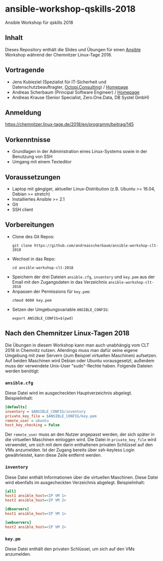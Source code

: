 # ansible-workshop-qskills-2018

Ansible Workshop für qskills 2018

## Inhalt

Dieses Repository enthält die Slides und Übungen für einen [Ansible](https://www.ansible.com/) Workshop während der Chemnitzer Linux-Tage 2018.

## Vortragende

* Jens Kubieziel (Spezialist für IT-Sicherheit und Datenschutzbeauftragter, [Octopi.Consulting](https://torservers.net/)) / [Homepage](https://kubieziel.de/)
* Andreas Scherbaum (Principal Software Engineer) / [Homepage](http://andreas.scherbaum.la/)
* Andreas Krause (Senior Specialist, Zero.One.Data, DB Systel GmbH)

## Anmeldung

https://chemnitzer.linux-tage.de/2018/en/programm/beitrag/145

## Vorkenntnisse

* Grundlagen in der Administration eines Linux-Systems sowie in der Benutzung von SSH
* Umgang mit einem Texteditor

## Voraussetzungen

* Laptop mit gängiger, aktueller Linux-Distribution (z.B. Ubuntu >= 16.04, Debian >= stretch)
* Installiertes Ansible >= 2.1
* Git
* SSH client

## Vorbereitungen

* Clone des Git Repos:
    ```console
    git clone https://github.com/andreasscherbaum/ansible-workshop-clt-2018
    ```
* Wechsel in das Repo:
    ```console
    cd ansible-workshop-clt-2018
    ```
* Speichern der drei Dateien `ansible.cfg`, `inventory` und `key.pem` aus der Email mit den Zugangsdaten in das Verzeichnis `ansible-workshop-clt-2018`
* Anpassen der Permissions für `key.pem`:
    ```console
    chmod 0600 key.pem
    ```
* Setzen der Umgebungsvariable `ANSIBLE_CONFIG`:
    ```console
    export ANSIBLE_CONFIG=$(pwd)
    ```

## Nach den Chemnitzer Linux-Tagen 2018

Die Übungen in diesem Workshop kann man auch unabhängig vom CLT 2018 in Chemnitz nutzen. Allerdings muss man dafür seine eigene Umgebung mit zwei Servern (zum Beispiel virtuellen Maschinen) aufsetzen. Auf beiden Maschinen wird Debian oder Ubuntu vorausgesetzt, außerdem muss der verwendete Unix-User "sudo"-Rechte haben. Folgende Dateien werden benötigt:

### `ansible.cfg`

Diese Datei wird im ausgecheckten Hauptverzeichnis abgelegt. Beispielinhalt:

```ini
[defaults]
inventory = $ANSIBLE_CONFIG/inventory
private_key_file = $ANSIBLE_CONFIG/key.pem
remote_user = ubuntu
host_key_checking = False
```

Der `remote_user` muss an den Nutzer angepasst werden, der sich später in die virtuellen Maschinen einloggen wird. Die Datei in `private_key_file` wird verwendet, um sich mit dem darin enthaltenen privaten Schlüssel auf den VMs anzumelden. Ist der Zugang bereits über ssh-keyless Login gewährleistet, kann diese Zeile entfernt werden.

### `inventory`

Diese Datei enthält Informationen über die virtuellen Maschinen. Diese Datei wird ebenfalls im ausgecheckten Verzeichnis abgelegt. Beispielinhalt:

```ini
[all]
host1 ansible_host=<IP VM 1>
host2 ansible_host=<IP VM 2>

[dbservers]
host1 ansible_host=<IP VM 1>

[webservers]
host2 ansible_host=<IP VM 2>
```

### `key.pm`

Diese Datei enthält den privaten Schlüssel, um sich auf den VMs anzumelden.
